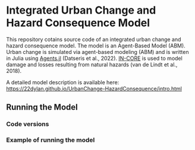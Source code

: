 # Integrated Urban Change and Hazard Consequence Model

This repository cotains source code of an integrated urban change and hazard consequence model. The model is an Agent-Based Model (ABM). Urban change is simulated via agent-based modeling (ABM) and is written in Julia using [Agents.jl](https://juliadynamics.github.io/Agents.jl/stable/) (Datseris et al., 2022). [IN-CORE](https://incore.ncsa.illinois.edu) is used to model damage and losses resulting from natural hazards (van de Lindt et al., 2018).


A detailed model description is available here: https://22dylan.github.io/UrbanChange-HazardConsequence/intro.html

## Running the Model

### Code versions

### Example of running the model
